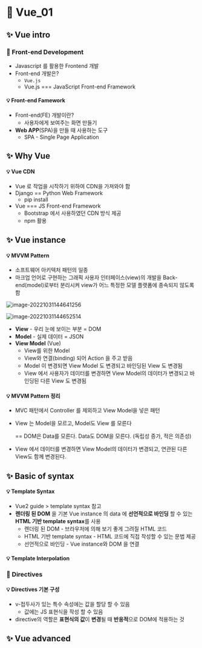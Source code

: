 # 💫 Vue_01

## ✨ Vue intro

### 📌 Front-end Development

- Javascript 를 활용한 Frontend 개발
- Front-end 개발은?
  - `Vue.js`
  - Vue.js === JavaScript Front-end Framework



#### 💡 Front-end Famework

- Front-end(FE) 개발이란?
  - 사용자에게 보여주는 화면 만들기
- **Web APP**(SPA)을 만들 때 사용하는 도구
  - SPA - Single Page Application







## ✨ Why Vue

#### 💡 Vue CDN

- Vue 로 작업을 시작하기 위하여 CDN을 가져와야 함
- Django == Python Web Framework
  - pip install
- Vue === JS Front-end Framework
  - Bootstrap 에서 사용하였던 CDN 방식 제공
  - npm 활용











## ✨ Vue instance

#### 💡 MVVM Pattern

- 소프트웨어 아키텍처 패턴의 일종
- 마크업 언어로 구현하는 그래픽 사용자 인터페이스(view)의 개발을 Back-end(model)로부터 분리시켜 view가 어느 특정한 모델 플랫폼에 종속되지 않도록 함

![image-20221031144641256](C:\Users\SSAFY\AppData\Roaming\Typora\typora-user-images\image-20221031144641256.png)

![image-20221031144652514](C:\Users\SSAFY\AppData\Roaming\Typora\typora-user-images\image-20221031144652514.png)

- **View** - 우리 눈에 보이는 부분 = DOM
- **Model** - 실제 데이터 = JSON
- **View Model** (Vue)
  - View를 위한 Model
  - View와 연결(binding) 되어 Action 을 주고 받음
  - Model 이 변경되면 View Model 도 변경되고 바인딩된 View 도 변경됨
  - View 에서 사용자가 데이터를 변경하면 View Model의 데이터가 변경되고 바인딩된 다른 View 도 변경됨



#### 💡 MVVM Pattern 정리

- MVC 패턴에서 Controller 를 제외하고 View Model을 넣은 패턴

- View 는 Model을 모르고, Model도 View 를 모른다

  == DOM은 Data를 모른다. Data도 DOM을 모른다. (독립성 증가, 적은 의존성)

- View 에서 데이터를 변경하면 View Model의 데이터가 변경되고, 연관된 다른 View도 함께 변경된다.





## ✨ Basic of syntax

#### 💡 Template Syntax

- Vue2 guide > template syntax 참고
- **렌더링 된 DOM** 을 기본 Vue instance 의 data 에 **선언적으로 바인딩** 할 수 있는
  **HTML 기반 template syntax**를 사용
  - 렌더링 된 DOM - 브라우저에 의해 보기 좋게 그려질 HTML 코드
  - HTML 기반 template syntax - HTML 코드에 직접 작성할 수 있는 문법 제공
  - 선언적으로 바인딩 - Vue instance와 DOM 을 연결



#### 💡 Template Interpolation







### 📌 Directives

#### 💡 Directives 기본 구성

- v-접두사가 있는 특수 속성에는 값을 할당 할 수 있음
  - 값에는 JS 표현식을 작성 할 수 있음
- directive의 역할은 **표현식의 값**이 **변경**될 때 **반응적**으로 DOM에 적용하는 것







## ✨ Vue advanced

